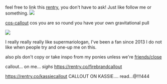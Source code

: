 feel free to link this [rentry](https://rentry.co/didinponytown
), you don't have to ask! Just like follow me or something. ![](https://64.media.tumblr.com/6133fcb8c1f023d891804a6be9dd7e9e/4149a1d35ab9816c-62/s75x75_c1/69b01498d6432c16ec0e2de5fc1b47d1d38d875e.gifv)

[cos-callout](https://rentry.co/imslimshady) cos you are so round you have your own gravitational pull



![](https://i.imgur.com/SsMnTjQ.png)

I really really really like supermariologan, I've been a fan since 2013 I do not like when people try and one-up me on this.

also pls don't copy or take inspo from my ponies unless we're [friends/close](https://rentry.co/closefriendslist)

callout... on me... *sighs* https://rentry.co/firebrandcallout

https://rentry.co/kassiecallout CALLOUT ON KASSIE.... read...@!!!444
